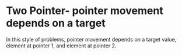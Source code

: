 <h1>Two Pointer- pointer movement depends on a target</h1>
In this style of problems, pointer movement depends on a target value, element at pointer 1, and element at pointer 2.